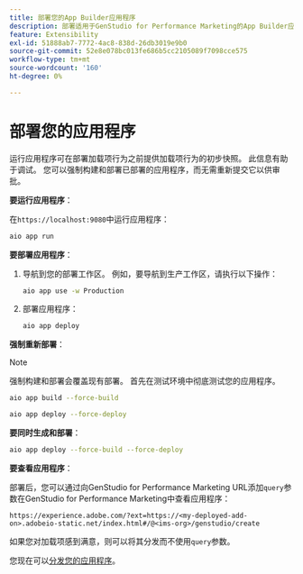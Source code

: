 ```yaml
---
title: 部署您的App Builder应用程序
description: 部署适用于GenStudio for Performance Marketing的App Builder应用程序或加载项。
feature: Extensibility
exl-id: 51888ab7-7772-4ac8-838d-26db3019e9b0
source-git-commit: 52e8e078bc013fe686b5cc2105089f7098cce575
workflow-type: tm+mt
source-wordcount: '160'
ht-degree: 0%

---
```


# 部署您的应用程序

运行应用程序可在部署加载项行为之前提供加载项行为的初步快照。 此信息有助于调试。 您可以强制构建和部署已部署的应用程序，而无需重新提交它以供审批。


**要运行应用程序**：

在`https://localhost:9080`中运行应用程序：

```bash
aio app run
```

**要部署应用程序**：

1. 导航到您的部署工作区。 例如，要导航到生产工作区，请执行以下操作：

   ```bash
   aio app use -w Production
   ```

1. 部署应用程序：

   ```bash
   aio app deploy
   ```

**强制重新部署**：

>[!NOTE]
>
>强制构建和部署会覆盖现有部署。 首先在测试环境中彻底测试您的应用程序。

```bash
aio app build --force-build
```

```bash
aio app deploy --force-deploy
```

**要同时生成和部署**：

```bash
aio app deploy --force-build --force-deploy
```

**要查看应用程序**：

部署后，您可以通过向GenStudio for Performance Marketing URL添加`query`参数在GenStudio for Performance Marketing中查看应用程序：

`https://experience.adobe.com/?ext=https://<my-deployed-add-on>.adobeio-static.net/index.html#/@<ims-org>/genstudio/create`

如果您对加载项感到满意，则可以将其分发而不使用`query`参数。

您现在可以[分发您的应用程序](distribute-app.md)。
